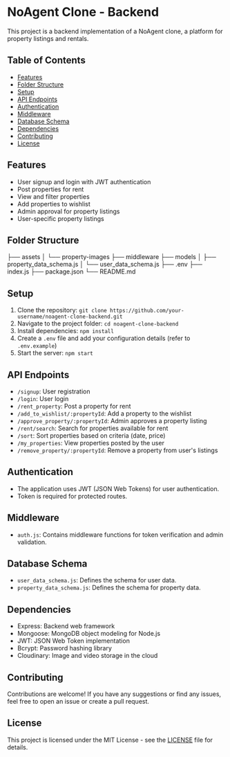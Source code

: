 # NoAgent Clone - Backend

This project is a backend implementation of a NoAgent clone, a platform for property listings and rentals.

## Table of Contents

- [Features](#features)
- [Folder Structure](#folder-structure)
- [Setup](#setup)
- [API Endpoints](#api-endpoints)
- [Authentication](#authentication)
- [Middleware](#middleware)
- [Database Schema](#database-schema)
- [Dependencies](#dependencies)
- [Contributing](#contributing)
- [License](#license)

## Features

- User signup and login with JWT authentication
- Post properties for rent
- View and filter properties
- Add properties to wishlist
- Admin approval for property listings
- User-specific property listings

## Folder Structure

├── assets
│ └── property-images
├── middleware
├── models
│ ├── property_data_schema.js
│ └── user_data_schema.js
├── .env
├── index.js
├── package.json
└── README.md


## Setup

1. Clone the repository: `git clone https://github.com/your-username/noagent-clone-backend.git`
2. Navigate to the project folder: `cd noagent-clone-backend`
3. Install dependencies: `npm install`
4. Create a `.env` file and add your configuration details (refer to `.env.example`)
5. Start the server: `npm start`

## API Endpoints

- `/signup`: User registration
- `/login`: User login
- `/rent_property`: Post a property for rent
- `/add_to_wishlist/:propertyId`: Add a property to the wishlist
- `/approve_property/:propertyId`: Admin approves a property listing
- `/rent/search`: Search for properties available for rent
- `/sort`: Sort properties based on criteria (date, price)
- `/my_properties`: View properties posted by the user
- `/remove_property/:propertyId`: Remove a property from user's listings

## Authentication

- The application uses JWT (JSON Web Tokens) for user authentication.
- Token is required for protected routes.

## Middleware

- `auth.js`: Contains middleware functions for token verification and admin validation.

## Database Schema

- `user_data_schema.js`: Defines the schema for user data.
- `property_data_schema.js`: Defines the schema for property data.

## Dependencies

- Express: Backend web framework
- Mongoose: MongoDB object modeling for Node.js
- JWT: JSON Web Token implementation
- Bcrypt: Password hashing library
- Cloudinary: Image and video storage in the cloud

## Contributing

Contributions are welcome! If you have any suggestions or find any issues, feel free to open an issue or create a pull request.

## License

This project is licensed under the MIT License - see the [LICENSE](LICENSE) file for details.
